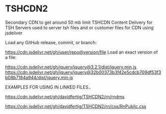 # TSHCDN2
 Secondary CDN to get around 50 mb limit
TSHCDN Content Delivery for TSH Servers
used to server tsh files and or customer files for CDN using jsdeliver

Load any GitHub release, commit, or branch:

https://cdn.jsdelivr.net/gh/user/repo@version/file Load an exact version of a file:

https://cdn.jsdelivr.net/gh/jquery/jquery@3.2.1/dist/jquery.min.js https://cdn.jsdelivr.net/gh/jquery/jquery@32b00373b3f42e5cdcb709df53f3b08b7184a944/dist/jquery.min.js

EXAMPLES FOR USING IN LINKED FILES..

https://cdn.jsdelivr.net/gh/davidfertig/TSHCDN2/rn/rndms

https://cdn.jsdelivr.net/gh/davidfertig/TSHCDN2/rn/css/RnPublic.css
